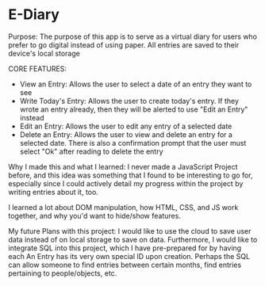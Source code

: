 # E-Diary
Purpose:
The purpose of this app is to serve as a virtual diary for users who prefer to go digital instead of using paper. All entries are saved to their device's local storage

CORE FEATURES:
- View an Entry: Allows the user to select a date of an entry they want to see
- Write Today's Entry: Allows the user to create today's entry. If they wrote an entry already, then they will be alerted to use "Edit an Entry" instead
- Edit an Entry: Allows the user to edit any entry of a selected date
- Delete an Entry: Allows the user to view and delete an entry for a selected date. There is also a confirmation prompt that the user must select "Ok" after reading to delete the entry

Why I made this and what I learned:
I never made a JavaScript Project before, and this idea was something that I found to be interesting to go for, especially since I could actively detail my progress within the project by 
writing entries about it, too. 

I learned a lot about DOM manipulation, how HTML, CSS, and JS work together, and why you'd want to hide/show features. 

My future Plans with this project:
I would like to use the cloud to save user data instead of on local storage to save on data. Furthermore, I would like to integrate SQL into this project, which I have pre-prepared for by having each An 
Entry has its very own special ID upon creation. Perhaps the SQL can allow someone to find entries between certain months, find entries pertaining to people/objects, etc. 




